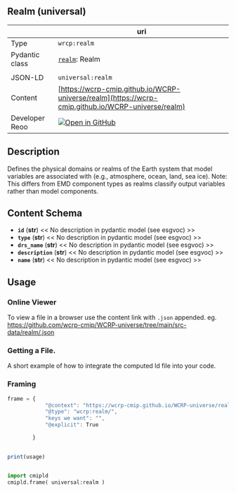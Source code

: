 

<section id="info">

# Realm  (universal)

|  | uri |
| --- | --- |
| Type | `wrcp:realm` |
| Pydantic class | [`realm`](https://github.com/ESGF/esgf-vocab/blob/main/src/esgvoc/api/data_descriptors/realm.py): Realm |
| | |
| JSON-LD | `universal:realm` |
| Content | [https://wcrp-cmip.github.io/WCRP-universe/realm](https://wcrp-cmip.github.io/WCRP-universe/realm) |
| Developer Reoo | [![Open in GitHub](https://img.shields.io/badge/Open-GitHub-blue?logo=github&style=flat-square)](https://github.com/wcrp-cmip/WCRP-universe/tree/main/src-data/realm) |


</section>
    

<section id="description">

## Description

Defines the physical domains or realms of the Earth system that model variables are associated with (e.g., atmosphere, ocean, land, sea ice). Note: This differs from EMD component types as realms classify output variables rather than model components.

</section>


<section id="schema">

## Content Schema

- **`id`** (**str**) 
  << No description in pydantic model (see esgvoc) >>
- **`type`** (**str**) 
  << No description in pydantic model (see esgvoc) >>
- **`drs_name`** (**str**) 
  << No description in pydantic model (see esgvoc) >>
- **`description`** (**str**) 
  << No description in pydantic model (see esgvoc) >>
- **`name`** (**str**) 
  << No description in pydantic model (see esgvoc) >>





</section>   

<section id="usage">

## Usage

### Online Viewer 
To view a file in a browser use the content link with `.json` appended. eg. https://github.com/wcrp-cmip/WCRP-universe/tree/main/src-data/realm/.json

### Getting a File. 

A short example of how to integrate the computed ld file into your code. 

### Framing
```js
frame = {
            "@context": "https://wcrp-cmip.github.io/WCRP-universe/realm/_context_",
            "@type": "wcrp:realm/",
            "keys we want": "",
            "@explicit": True

        }
        

print(usage)

```

```python

import cmipld
cmipld.frame( universal:realm )

```
</section>

    